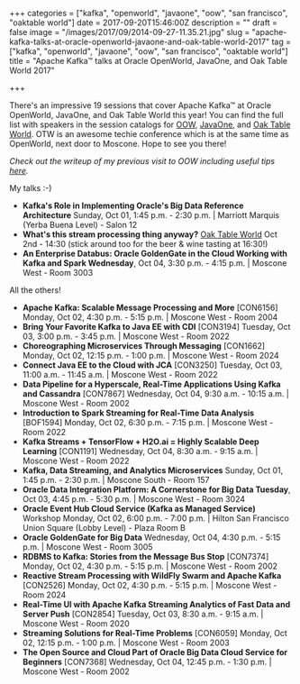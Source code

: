+++
categories = ["kafka", "openworld", "javaone", "oow", "san francisco", "oaktable world"]
date = 2017-09-20T15:46:00Z
description = ""
draft = false
image = "/images/2017/09/2014-09-27-11.35.21.jpg"
slug = "apache-kafka-talks-at-oracle-openworld-javaone-and-oak-table-world-2017"
tag = ["kafka", "openworld", "javaone", "oow", "san francisco", "oaktable world"]
title = "Apache Kafka™ talks at Oracle OpenWorld, JavaOne, and Oak Table World 2017"

+++

There's an impressive 19 sessions that cover Apache Kafka™ at Oracle OpenWorld, JavaOne, and Oak Table World this year! You can find the full list with speakers in the session catalogs for [OOW](https://events.rainfocus.com/catalog/oracle/oow17/catalogoow17?search=kafka&showEnrolled=false), [JavaOne](https://events.rainfocus.com/catalog/oracle/oow17/catalogjavaone17?search=kafka&showEnrolled=false), and [Oak Table World](http://www.oaktable.net/blog/oak-table-world-2017-oracle-open-world). OTW is an awesome techie conference which is at the same time as OpenWorld, next door to Moscone. Hope to see you there!

*Check out the writeup of my previous visit to OOW including useful tips [here](https://www.rittmanmead.com/blog/2014/10/first-timer-tips-for-oracle-open-world/).*

My talks :-) 

*  **Kafka's Role in Implementing Oracle's Big Data Reference Architecture** Sunday, Oct 01, 1:45 p.m. - 2:30 p.m. | Marriott Marquis (Yerba Buena Level) - Salon 12
* **What's this stream processing thing anyway?** [Oak Table World](http://www.oaktable.net/blog/oak-table-world-2017-oracle-open-world) Oct 2nd - 14:30  (stick around too for the beer & wine tasting at 16:30!)
*  **An Enterprise Databus: Oracle GoldenGate in the Cloud Working with Kafka and Spark Wednesday**, Oct 04, 3:30 p.m. - 4:15 p.m. | Moscone West - Room 3003

All the others! 

*  **Apache Kafka: Scalable Message Processing and More** [CON6156] Monday, Oct 02, 4:30 p.m. - 5:15 p.m. | Moscone West - Room 2004
*  **Bring Your Favorite Kafka to Java EE with CDI** [CON3194] Tuesday, Oct 03, 3:00 p.m. - 3:45 p.m. | Moscone West - Room 2022
*  **Choreographing Microservices Through Messaging** [CON1662] Monday, Oct 02, 12:15 p.m. - 1:00 p.m. | Moscone West - Room 2024
*  **Connect Java EE to the Cloud with JCA** [CON3250] Tuesday, Oct 03, 11:00 a.m. - 11:45 a.m. | Moscone West - Room 2022
*  **Data Pipeline for a Hyperscale, Real-Time Applications Using Kafka and Cassandra** [CON7867] Wednesday, Oct 04, 9:30 a.m. - 10:15 a.m. | Moscone West - Room 2002
*  **Introduction to Spark Streaming for Real-Time Data Analysis** [BOF1594] Monday, Oct 02, 6:30 p.m. - 7:15 p.m. | Moscone West - Room 2022
*  **Kafka Streams + TensorFlow + H2O.ai = Highly Scalable Deep Learning** [CON1191] Wednesday, Oct 04, 8:30 a.m. - 9:15 a.m. | Moscone West - Room 2022
*  **Kafka, Data Streaming, and Analytics Microservices** Sunday, Oct 01, 1:45 p.m. - 2:30 p.m. | Moscone South - Room 157
*  **Oracle Data Integration Platform: A Cornerstone for Big Data Tuesday**, Oct 03, 4:45 p.m. - 5:30 p.m. | Moscone West - Room 3024
*  **Oracle Event Hub Cloud Service (Kafka as Managed Service)** Workshop Monday, Oct 02, 6:00 p.m. - 7:00 p.m. | Hilton San Francisco Union Square (Lobby Level) - Plaza Room B
*  **Oracle GoldenGate for Big Data** Wednesday, Oct 04, 4:30 p.m. - 5:15 p.m. | Moscone West - Room 3005
*  **RDBMS to Kafka: Stories from the Message Bus Stop** [CON7374] Monday, Oct 02, 4:30 p.m. - 5:15 p.m. | Moscone West - Room 2002
*  **Reactive Stream Processing with WildFly Swarm and Apache Kafka** [CON2526] Monday, Oct 02, 4:30 p.m. - 5:15 p.m. | Moscone West - Room 2024
*  **Real-Time UI with Apache Kafka Streaming Analytics of Fast Data and Server Push** [CON2854] Tuesday, Oct 03, 8:30 a.m. - 9:15 a.m. | Moscone West - Room 2020
*  **Streaming Solutions for Real-Time Problems** [CON6059] Monday, Oct 02, 12:15 p.m. - 1:00 p.m. | Moscone West - Room 2003
*  **The Open Source and Cloud Part of Oracle Big Data Cloud Service for Beginners** [CON7368] Wednesday, Oct 04, 12:45 p.m. - 1:30 p.m. | Moscone West - Room 2002

